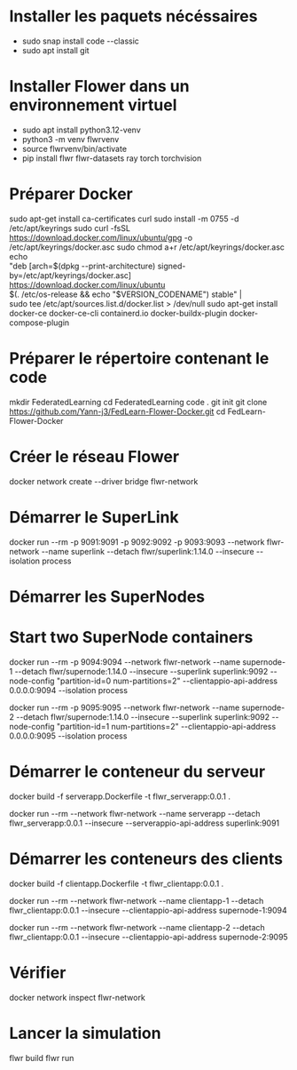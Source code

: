 # Installer les paquets nécéssaires
- sudo snap install code --classic
- sudo apt install git

# Installer Flower dans un environnement virtuel
- sudo apt install python3.12-venv
- python3 -m venv flwrvenv
- source flwrvenv/bin/activate
- pip install flwr flwr-datasets ray torch torchvision

# Préparer Docker
sudo apt-get install ca-certificates curl
sudo install -m 0755 -d /etc/apt/keyrings
sudo curl -fsSL https://download.docker.com/linux/ubuntu/gpg -o /etc/apt/keyrings/docker.asc
sudo chmod a+r /etc/apt/keyrings/docker.asc
echo \
  "deb [arch=$(dpkg --print-architecture) signed-by=/etc/apt/keyrings/docker.asc] https://download.docker.com/linux/ubuntu \
  $(. /etc/os-release && echo "$VERSION_CODENAME") stable" | \
  sudo tee /etc/apt/sources.list.d/docker.list > /dev/null
sudo apt-get install docker-ce docker-ce-cli containerd.io docker-buildx-plugin docker-compose-plugin

# Préparer le répertoire contenant le code
mkdir FederatedLearning
cd FederatedLearning
code .
git init
git clone https://github.com/Yann-j3/FedLearn-Flower-Docker.git
cd FedLearn-Flower-Docker

# Créer le réseau Flower
docker network create --driver bridge flwr-network

# Démarrer le SuperLink
docker run --rm -p 9091:9091 -p 9092:9092 -p 9093:9093 --network flwr-network --name superlink --detach flwr/superlink:1.14.0 --insecure --isolation process

# Démarrer les SuperNodes
# Start two SuperNode containers
docker run --rm -p 9094:9094 --network flwr-network --name supernode-1 --detach flwr/supernode:1.14.0 --insecure --superlink superlink:9092 --node-config "partition-id=0 num-partitions=2" --clientappio-api-address 0.0.0.0:9094 --isolation process

docker run --rm -p 9095:9095 --network flwr-network --name supernode-2 --detach flwr/supernode:1.14.0 --insecure --superlink superlink:9092 --node-config "partition-id=1 num-partitions=2" --clientappio-api-address 0.0.0.0:9095 --isolation process

# Démarrer le conteneur du serveur
docker build -f serverapp.Dockerfile -t flwr_serverapp:0.0.1 .

docker run --rm --network flwr-network --name serverapp --detach flwr_serverapp:0.0.1 --insecure --serverappio-api-address superlink:9091

# Démarrer les conteneurs des clients
docker build -f clientapp.Dockerfile -t flwr_clientapp:0.0.1 .

docker run --rm --network flwr-network --name clientapp-1 --detach flwr_clientapp:0.0.1 --insecure --clientappio-api-address supernode-1:9094

docker run --rm --network flwr-network --name clientapp-2 --detach flwr_clientapp:0.0.1 --insecure --clientappio-api-address supernode-2:9095

# Vérifier
docker network inspect flwr-network

# Lancer la simulation
flwr build
flwr run
